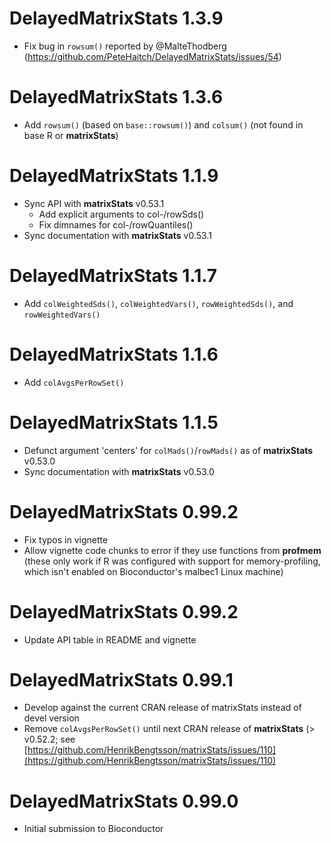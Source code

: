 # DelayedMatrixStats 1.3.9

* Fix bug in `rowsum()` reported by @MalteThodberg (https://github.com/PeteHaitch/DelayedMatrixStats/issues/54)

# DelayedMatrixStats 1.3.6

* Add `rowsum()` (based on `base::rowsum()`) and `colsum()` (not found in base R or **matrixStats**)

# DelayedMatrixStats 1.1.9

* Sync API with **matrixStats** v0.53.1
  * Add explicit arguments to col-/rowSds()
  * Fix dimnames for col-/rowQuantiles()
* Sync documentation with **matrixStats** v0.53.1

# DelayedMatrixStats 1.1.7

* Add `colWeightedSds()`, `colWeightedVars()`, `rowWeightedSds()`,  and `rowWeightedVars()`

# DelayedMatrixStats 1.1.6

* Add `colAvgsPerRowSet()`

# DelayedMatrixStats 1.1.5

* Defunct argument 'centers' for `colMads()`/`rowMads()` as of **matrixStats** v0.53.0
* Sync documentation with **matrixStats** v0.53.0

# DelayedMatrixStats 0.99.2

* Fix typos in vignette
* Allow vignette code chunks to error if they use functions from **profmem** (these only work if R was configured with support for memory-profiling, which isn't enabled on Bioconductor's malbec1 Linux machine)

# DelayedMatrixStats 0.99.2

* Update API table in README and vignette

# DelayedMatrixStats 0.99.1

* Develop against the current CRAN release of matrixStats instead of devel version
* Remove `colAvgsPerRowSet()` until next CRAN release of **matrixStats** (> v0.52.2; see [https://github.com/HenrikBengtsson/matrixStats/issues/110](https://github.com/HenrikBengtsson/matrixStats/issues/110)

# DelayedMatrixStats 0.99.0

* Initial submission to Bioconductor
